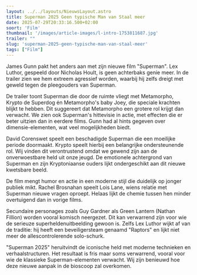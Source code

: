 ```yaml
---
layout: ../../layouts/NieuwsLayout.astro
title: Superman 2025 Geen typische Man van Staal meer
date: 2025-07-29T20:33:16.500+02:00
soort: 'Film'
thumbnail: '/images/article-images/l-intro-1753811687.jpg'
trailer: ""
slug: 'superman-2025-geen-typische-man-van-staal-meer'
tags: ["Film"]
---
```


James Gunn pakt het anders aan met zijn nieuwe film "Superman". Lex Luthor,
gespeeld door Nicholas Hoult, is geen achterbaks genie meer. In de trailer zien
we hem extreem agressief worden, waarbij hij zelfs dreigt met geweld tegen de
pleegouders van Superman.

De trailer toont Superman die door de ruimte vliegt met Metamorpho, Krypto de
Superdog én Metamorpho's baby Joey, die speciale krachten blijkt te hebben. Dit
suggereert dat Metamorpho een grotere rol krijgt dan verwacht. We zien ook
Superman's hittevisie in actie, met effecten die er beter uitzien dan in eerdere
films. Gunn had al hints gegeven over dimensie-elementen, wat veel mogelijkheden
biedt.

David Corenswet speelt een beschadigde Superman die een moeilijke periode
doormaakt. Krypto speelt hierbij een belangrijke ondersteunende rol. Wij vinden
dit verontrustend omdat we gewend zijn aan de onverwoestbare held uit onze
jeugd. De emotionele achtergrond van Superman en zijn Kryptoniaanse ouders lijkt
ondergeschikt aan dit nieuwe kwetsbare beeld.

De film mengt humor en actie in een moderne stijl die duidelijk op jonger
publiek mikt. Rachel Brosnahan speelt Lois Lane, wiens relatie met Superman
nieuwe vragen oproept. Helaas lijkt de chemie tussen hen minder overtuigend dan
in vorige films.

Secundaire personages zoals Guy Gardner als Green Lantern (Nathan Fillion)
worden vooral komisch neergezet. Dit kan verwarrend zijn voor wie de serieuze
superheldenuitbeelding gewoon is. Zelfs Lex Luthor wijkt af van de traditie: hij
heeft een beveiligersteam genaamd "Raptors" en lijkt niet meer de
allescontrolerende solo-schurk.

"Superman 2025" heruitvindt de iconische held met moderne technieken en
verhaalstructuren. Het resultaat is fris maar soms verwarrend, vooral voor wie
de klassieke Superman-elementen verwacht. Wij zijn benieuwd hoe deze nieuwe
aanpak in de bioscoop zal overkomen.